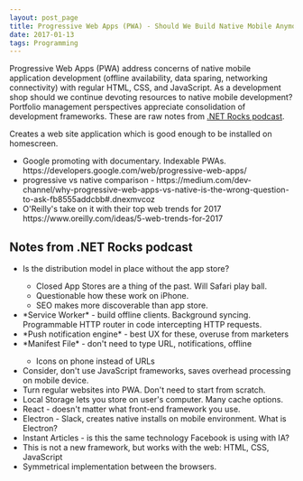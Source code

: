 ```yaml
---
layout: post_page
title: Progressive Web Apps (PWA) - Should We Build Native Mobile Anymore?
date: 2017-01-13
tags: Programming
---
```

Progressive Web Apps (PWA) address concerns of native mobile application development (offline availability, data sparing, networking connectivity) with regular HTML, CSS, and JavaScript. As a development shop should we continue devoting resources to native mobile development? Portfolio management perspectives appreciate consolidation of development frameworks. These are raw notes from [.NET Rocks podcast](https://www.dotnetrocks.com/?show=1396).

Creates a web site application which is good enough to be installed on homescreen.
<ul>
<li>Google promoting with documentary. Indexable PWAs. https://developers.google.com/web/progressive-web-apps/</li>
<li>progressive vs native comparison - https://medium.com/dev-channel/why-progressive-web-apps-vs-native-is-the-wrong-question-to-ask-fb8555addcbb#.dnexmvcoz</li>
<li>O'Reilly's take on it with their top web trends for 2017 https://www.oreilly.com/ideas/5-web-trends-for-2017</li>
</ul>
<h2>Notes from .NET Rocks podcast</h2>
<ul>
<li>Is the distribution model in place without the app store?</li>
<ul>
<li>Closed App Stores are a thing of the past. Will Safari play ball.</li>
<li>Questionable how these work on iPhone.</li>
<li>SEO makes more discoverable than app store.</li>
</ul>
<li>*Service Worker* - build offline clients. Background syncing. Programmable HTTP router in code intercepting HTTP requests.</li>
<li>*Push notification engine* - best UX for these, overuse from marketers</li>
<li>*Manifest File* - don't need to type URL, notifications, offline</li>
<ul>
<li>Icons on phone instead of URLs</li>
</ul>
<li>Consider, don't use JavaScript frameworks, saves overhead processing on mobile device.</li>
<li>Turn regular websites into PWA. Don't need to start from scratch.</li>
<li>Local Storage lets you store on user's computer. Many cache options.</li>
<li>React - doesn't matter what front-end framework you use.</li>
<li>Electron - Slack, creates native installs on mobile environment. What is Electron?</li>
<li>Instant Articles - is this the same technology Facebook is using with IA?</li>
<li>This is not a new framework, but works with the web: HTML, CSS, JavaScript</li>
<li>Symmetrical implementation between the browsers.</li>
</ul>
